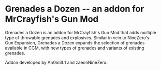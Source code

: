 # Grenades a Dozen -- an addon for MrCrayfish's Gun Mod
Grenades a Dozen is an addon for MrCrayfish's Gun Mod that adds multiple type of throwable grenades and explosives. Similar in vein to NineZero's Gun Expansion, Grenades a Dozen expands the selection of grenades available in CGM, with new types of grenades and variants of existing grenades.

Addon developed by An0m3L1 and zaeonNineZero.
